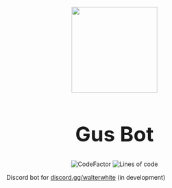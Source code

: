 <p align="center" style="margin-bottom: 0px !important;"> 
    <img src="https://cdn.discordapp.com/avatars/947853951624183809/2ebd0371852f8ab952f826699e626f0a.png" width=200>
</p>
<h1 align="center" style="font-size:48px"> Gus Bot</h1>

<div align="center">

![CodeFactor](https://www.codefactor.io/repository/github/szczurox/discord-bot-gus/badge) ![Lines of code](https://img.shields.io/tokei/lines/github.com/Szczurox/Discord-Bot-Gus) 

</div>

Discord bot for <a href="https://discord.gg/walterwhite">discord.gg/walterwhite</a> (in development)
